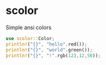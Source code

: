 # scolor

Simple ansi colors
```rust
use scolor::Color;
println!("{}", "hello".red());
println!("{}", "world".green());
println!("{}", "!".rgb(123,12,50));
```
